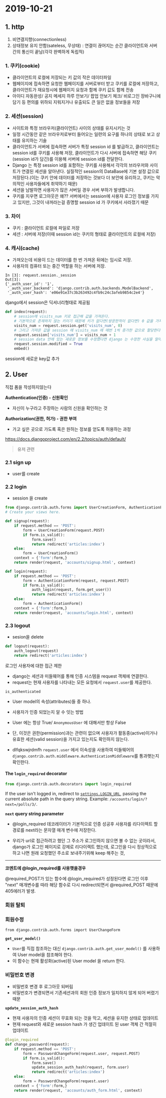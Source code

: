 # 2019-10-21

## 1. http

1. 비연결지향(connectionless)
2. 상태정보 유지 안함(sateless, 무상태) : 연결이 끊어지는 순간 클라이언트와 서버간의 통신이 끝남(각각 완벽하게 독립적)

### 1. 쿠키(cookie)

- 클라이언트의 로컬에 저장되는 키 값의 작은 데이터파일
- 웹페이지에 접속하면 요청한 웹페이지를 서버로부터 받고 쿠키를 로컬에 저장하고, 클라이언트가 재요청시에 웹페이지 요청과 함께 쿠키 값도 함께 전송
- 아이디 자동완성/ 공지 메세지 하루 안보기/ 팝업 안보기 체크/ 비로그인 장바구니에 담기 등 편의를 위하되 지워지거나 유출되도 큰 일은 없을 정보들을 저장



### 2. 세션(session)

- 사이트와 특정 브라우저(클라이언트) 사이의 상태를 유지시키는 것
- 일정 시간동안 같은 브라우저로부터 들어오는 일련의 요구를 하나의 상태로 보고 상태를 유지하는 기술
- 클라이언트가 서버에 접속하면 서버가 특정 session id 를 발급하고, 클라이언트는 session id를 쿠키를 사용해 저장, 클라이언트가 다시 서버에 접속하면 해당 쿠키(session id가 담긴)를 이용해 서버에 session id를 전달한다.
- Django 는 특정 session id를 포함하는 쿠키를 사용해서 각각의 브라우저와 사이트가 연결된 세션을 알아낸다. 실질적인 session의 DataBase에 기본 설정 값으로 저장된다.(이는 쿠키 안에 데이터를 저장하는 것보다 더 보안에 유리하고, 쿠키는 악의적인 사용자들에게 취약하기 때문)
- 세션을 남발하면 사용자가 많은 서버일 경우 서버 부하가 발생합니다.
- 쿠키를 지우면 로그아웃은 왜?? 서버에서는 session에 사용자 로그인 정보를 가지고 있지만, 그것이 내꺼라는걸 증명할 session id 가 쿠키에서 사라졌기 때문

### 3. 차이

- 쿠키 : 클라이언트 로컬에 파일로 저장
- 세션 :  서버에 저장(이때 session id는 쿠키의 형태로 클라이언트의 로컬에 저장)

### 4. 캐시(cache)

- 가져오는데 비용이 드는 데이터를 한 번 가져온 뒤에는 임시로 저장.
- 사용자의 컴퓨터 또는 중간 역할을 하는 서버에 저장.



```ipython
In [3]: request.session._session
Out[3]:
{'_auth_user_id': '1',
 '_auth_user_backend': 'django.contrib.auth.backends.ModelBackend',
 '_auth_user_hash': 'e06e91e37c3b263492c4fb9c24c3afeb9854c2e4'}
```

django에서 session은 딕셔너리형태로 제공됨



```python
def index(request):
    # session에 visits_num 키로 접근해 값을 가져온다.
    # 기본적으로 존재하지 않는 키이기 때문에 키가 없다면(방문한적이 없다면) 0 값을 가져오도록 한다.
    visits_num = request.session.get('visits_num', 0)
    # 그리고 가져온 값을 session 에 visits_num 에 매번 1씩 증가한 값으로 할당한다.(유저의 다음 방문을 위해)
    request.session['visits_num'] = visits_num + 1
    # session data 안에 있는 새로운 정보를 수정했다면 django 는 수정한 사실을 알아채지 못하기 때문에 다음과 같이 설정.
    request.session.modified = True
    embed()
```

session에 새로운 key값 추가



## 2. User

직접 폼을 작성하지않는다

**Authentication(인증) - 신원확인**

- 자신이 누구라고 주장하는 사람의 신원을 확인하는 것

**Authorization(권한, 허가) - 권한 부여**

- 가고 싶은 곳으로 가도록 혹은 원하는 정보를 얻도록 허용하는 과정

https://docs.djangoproject.com/en/2.2/topics/auth/default/

> 유저 관련

### 2.1 sign up

- user를 create



### 2.2 login

- session 을 create



```python
from django.contrib.auth.forms import UserCreationForm, AuthenticationForm
# Create your views here.

def signup(request):
    if request.method == 'POST':
        form = UserCreationForm(request.POST)
        if form.is_valid():
            form.save()
            return redirect('articles:index')
    else:
        form = UserCreationForm()
    context = {'form':form,}
    return render(request, 'accounts/signup.html', context)

def login(request):
    if request.method == 'POST':
        form = AuthenticationForm(request, request.POST)
        if form.is_valid():
            auth_login(request, form.get_user())
            return redirect('articles:index')
    else:
        form = AuthenticationForm()
    context = {'form':form,}
    return render(request, 'accounts/login.html', context)
```



### 2.3 logout

- sesion을 delete

```python
def logout(request):
    auth_logout(request)
    return redirect('articles:index')
```



로그인 사용자에 대한 접근 제한

- django는 세션과 미들웨어를 통해 인증 시스템을 request 객체에 연결한다.
- request는 현재 사용자를 나타내는 모든 요청에서 `request.user`를 제공한다.



`is_authenticated`

- User model의 속성(attributes)들 중 하나.
- 사용자가 인증 되었는지 알 수 잇는 방법
- User 에는 항상 True/ `AnonymousUser` 에 대해서만 항상 False
- 단, 이것은 권한(permission)과는 관련이 없으며 사용자가 활동중(active)이거나 유효한 세션(valid session)을 가지고 있는지도 확인하지 않는다.

- dlfqkswjrdmfh `request.user` 에서 이속성을 사용하여 미들웨어의 `    django.contrib.auth.middleware.AuthenticationMiddleware`를 통과햇는지 확인한다.



#### The `login_required` decorator

```python
from django.contrib.auth.decorators import login_required
```

If the user isn't logged in, redirect to [`settings.LOGIN_URL`](https://docs.djangoproject.com/ko/2.2/ref/settings/#std:setting-LOGIN_URL), passing the current absolute path in the query string. Example: `/accounts/login/?next=/polls/3/`.





**`next` query string parameter**

- @login_required  데코레이터가 기본적으로 인증 성공후 사용자를 리다이렉트 할 경로를 next라는 문자열 매개 변수에 저장한다.

- 우리가 url로 접근하려고 했던 그 주소가 로그인하지 않으면 볼 수 없는 곳이라서, django가 로그인 페이지로 강제로 리다이렉트 했는데, 로그인을 다시 정상적으로 하고 나면 원래 요청했던 주소로 보내주기위해 keep 해주는 것,

---

**코멘트에 @login_required를 사용햇을경우**

@required_POST가 있는 함수에 @login_required가 성정된다면 로그인 이후 "next" 매개변수를 따라 해당 함수로 다시 redirect되면서 @required_POST 때문에 405에러가 발생.



### 회원 탈퇴

### 회원수정

`from django.contrib.auth.forms import UserChangeForm`

**`get_user_model()`**

- `User`를 직접 참조하는 대신 `django.contrib.auth.get_user_model()` 를 사용하여 User model을 참조해야 한다.
- 이 함수는 현재 활성화(active)된 User model 을 return 한다.



### 비밀번호 변경

- 비밀번호 변경 후 로그아웃 되버림
- 비밀번호가 변경되면서 기존세션과의 회원 인증 정보가 일치하지 않게 되어 버렸기 때문

**`update_session_auth_hash`**

- 현재 사용자의 인증 세션이 무효화 되는 것을 막고, 세션을 유지한 상태로 업데이트
- 현재 request와 새로운 session hash 가 생긴 업데이트 된 user 객체 간 적절히 업데이트

```python
@login_required
def change_password(request):
    if request.method == 'POST':
        form = PasswordChangeForm(request.user, request.POST)
        if form.is_valid():
            form.save()
            update_session_auth_hash(request, form.user)
            return redirect('articles:index')
    else:
        form = PasswordChangeForm(request.user)
    context = {'form':form,}
    return render(request, 'accounts/auth_form.html', context)
```



